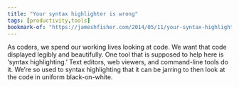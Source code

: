 ```yaml
---
title: "Your syntax highlighter is wrong"
tags: [productivity,tools]
bookmark-of: "https://jameshfisher.com/2014/05/11/your-syntax-highlighter-is-wrong/"
---
```

As coders, we spend our working lives looking at code. We want that code displayed legibly and beautifully. One tool that is supposed to help here is ‘syntax highlighting.’ Text editors, web viewers, and command-line tools do it. We’re so used to syntax highlighting that it can be jarring to then look at the code in uniform black-on-white.